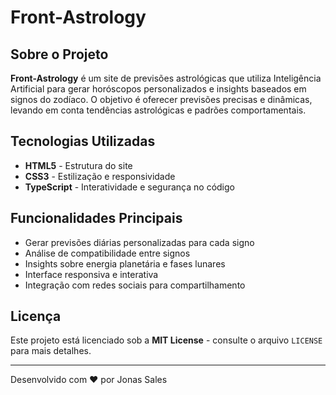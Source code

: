 # Front-Astrology

## Sobre o Projeto

**Front-Astrology** é um site de previsões astrológicas que utiliza Inteligência Artificial para gerar horóscopos personalizados e insights baseados em signos do zodíaco. O objetivo é oferecer previsões precisas e dinâmicas, levando em conta tendências astrológicas e padrões comportamentais.

## Tecnologias Utilizadas

- **HTML5** - Estrutura do site
- **CSS3** - Estilização e responsividade
- **TypeScript** - Interatividade e segurança no código

## Funcionalidades Principais

- Gerar previsões diárias personalizadas para cada signo
- Análise de compatibilidade entre signos
- Insights sobre energia planetária e fases lunares
- Interface responsiva e interativa
- Integração com redes sociais para compartilhamento

## Licença

Este projeto está licenciado sob a **MIT License** - consulte o arquivo `LICENSE` para mais detalhes.

---

Desenvolvido com ❤ por Jonas Sales

